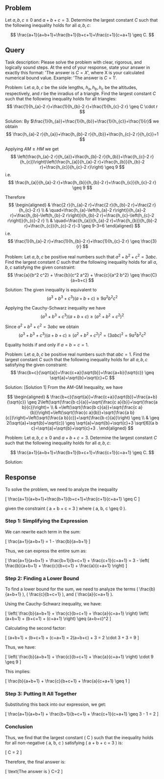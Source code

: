 ## Problem

Let $a, b, c \geq 0$ and $a+b+c=3$. Determine the largest constant $C$ such that the following inequality holds for all $a, b, c$:

$$
\frac{a+1}{a+b+1}+\frac{b+1}{b+c+1}+\frac{c+1}{c+a+1} \geq C.
$$

## Query

Task description: Please solve the problem with clear, rigorous, and logically sound steps. At the end of your response, state your answer in exactly this format: 'The answer is $C=X$', where X is your calculated numerical bound value. Example: 'The answer is $C=1$'.



Problem: Let $a, b, c$ be the side lengths, $h_{a}, h_{b}, h_{c}$ be the altitudes, respectively, and $r$ be the inradius of a triangle. Find the largest constant $C$ such that the following inequality holds for all triangles:
$$
\frac{1}{h_{a}-2 r}+\frac{1}{h_{b}-2 r}+\frac{1}{h_{c}-2 r} \geq C \cdot r
$$

Solution: By $\frac{1}{h_{a}}+\frac{1}{h_{b}}+\frac{1}{h_{c}}=\frac{1}{r}$ we obtain
$$
\frac{h_{a}-2 r}{h_{a}}+\frac{h_{b}-2 r}{h_{b}}+\frac{h_{c}-2 r}{h_{c}}=1
$$

Applying $A M \geq H M$ we get
$$
\left(\frac{h_{a}-2 r}{h_{a}}+\frac{h_{b}-2 r}{h_{b}}+\frac{h_{c}-2 r}{h_{c}}\right)\left(\frac{h_{a}}{h_{a}-2 r}+\frac{h_{b}}{h_{b}-2 r}+\frac{h_{c}}{h_{c}-2 r}\right) \geq 9
$$
i.e.
$$
\frac{h_{a}}{h_{a}-2 r}+\frac{h_{b}}{h_{b}-2 r}+\frac{h_{c}}{h_{c}-2 r} \geq 9
$$

Therefore
$$
\begin{aligned}
& \frac{2 r}{h_{a}-2 r}+\frac{2 r}{h_{b}-2 r}+\frac{2 r}{h_{c}-2 r} \\
& \quad=\frac{h_{a}-\left(h_{a}-2 r\right)}{h_{a}-2 r}+\frac{h_{b}-\left(h_{b}-2 r\right)}{h_{b}-2 r}+\frac{h_{c}-\left(h_{c}-2 r\right)}{h_{c}-2 r} \\
& \quad=\frac{h_{a}}{h_{a}-2 r}+\frac{h_{b}}{h_{b}-2 r}+\frac{h_{c}}{h_{c}-2 r}-3 \geq 9-3=6
\end{aligned}
$$
i.e.
$$
\frac{1}{h_{a}-2 r}+\frac{1}{h_{b}-2 r}+\frac{1}{h_{c}-2 r} \geq \frac{3}{r}
$$



Problem: Let $a, b, c$ be positive real numbers such that $a^2 + b^2 + c^2 = 3abc$. Find the largest constant $C$ such that the following inequality holds for all $a, b, c$ satisfying the given constraint:
$$
\frac{a}{b^2 c^2} + \frac{b}{c^2 a^2} + \frac{c}{a^2 b^2} \geq \frac{C}{a+b+c}
$$

Solution: The given inequality is equivalent to
$$
\left(a^{3}+b^{3}+c^{3}\right)(a+b+c) \geq 9 a^{2} b^{2} c^{2}
$$

Applying the Cauchy-Schwarz inequality we have
$$
\left(a^{3}+b^{3}+c^{3}\right)(a+b+c) \geq\left(a^{2}+b^{2}+c^{2}\right)^{2}
$$

Since $a^{2}+b^{2}+c^{2}=3 a b c$ we obtain
$$
\left(a^{3}+b^{3}+c^{3}\right)(a+b+c) \geq\left(a^{2}+b^{2}+c^{2}\right)^{2}=(3 a b c)^{2}=9 a^{2} b^{2} c^{2}
$$

Equality holds if and only if $a=b=c=1$.



Problem: Let $a, b, c$ be positive real numbers such that $a b c = 1$. Find the largest constant $C$ such that the following inequality holds for all $a, b, c$ satisfying the given constraint:
$$
\frac{b+c}{\sqrt{a}}+\frac{c+a}{\sqrt{b}}+\frac{a+b}{\sqrt{c}} \geq \sqrt{a}+\sqrt{b}+\sqrt{c}+C
$$

Solution: [Solution 1]
From the AM-GM Inequality, we have

$$
\begin{aligned}
& \frac{b+c}{\sqrt{a}}+\frac{c+a}{\sqrt{b}}+\frac{a+b}{\sqrt{c}} \geq 2\left(\sqrt{\frac{b c}{a}}+\sqrt{\frac{c a}{b}}+\sqrt{\frac{a b}{c}}\right)= \\
& =\left(\sqrt{\frac{b c}{a}}+\sqrt{\frac{c a}{b}}\right)+\left(\sqrt{\frac{c a}{b}}+\sqrt{\frac{a b}{c}}\right)+\left(\sqrt{\frac{a b}{c}}+\sqrt{\frac{b c}{a}}\right) \geq \\
& \geq 2(\sqrt{a}+\sqrt{b}+\sqrt{c}) \geq \sqrt{a}+\sqrt{b}+\sqrt{c}+3 \sqrt[6]{a b c}=\sqrt{a}+\sqrt{b}+\sqrt{c}+3 .
\end{aligned}
$$

Problem: Let $a, b, c \geq 0$ and $a+b+c=3$. Determine the largest constant $C$ such that the following inequality holds for all $a, b, c$:

$$
\frac{a+1}{a+b+1}+\frac{b+1}{b+c+1}+\frac{c+1}{c+a+1} \geq C.
$$

Solution:

## Response

To solve the problem, we need to analyze the inequality 

\[
\frac{a+1}{a+b+1}+\frac{b+1}{b+c+1}+\frac{c+1}{c+a+1} \geq C
\]

given the constraint \( a + b + c = 3 \) where \( a, b, c \geq 0 \).

### Step 1: Simplifying the Expression

We can rewrite each term in the sum:

\[
\frac{a+1}{a+b+1} = 1 - \frac{b}{a+b+1}
\]

Thus, we can express the entire sum as:

\[
\frac{a+1}{a+b+1} + \frac{b+1}{b+c+1} + \frac{c+1}{c+a+1} = 3 - \left( \frac{b}{a+b+1} + \frac{c}{b+c+1} + \frac{a}{c+a+1} \right)
\]

### Step 2: Finding a Lower Bound

To find a lower bound for the sum, we need to analyze the terms \( \frac{b}{a+b+1} \), \( \frac{c}{b+c+1} \), and \( \frac{a}{c+a+1} \).

Using the Cauchy-Schwarz inequality, we have:

\[
\left( \frac{b}{a+b+1} + \frac{c}{b+c+1} + \frac{a}{c+a+1} \right) \left( (a+b+1) + (b+c+1) + (c+a+1) \right) \geq (a+b+c)^2
\]

Calculating the second factor:

\[
(a+b+1) + (b+c+1) + (c+a+1) = 2(a+b+c) + 3 = 2 \cdot 3 + 3 = 9
\]

Thus, we have:

\[
\left( \frac{b}{a+b+1} + \frac{c}{b+c+1} + \frac{a}{c+a+1} \right) \cdot 9 \geq 9
\]

This implies:

\[
\frac{b}{a+b+1} + \frac{c}{b+c+1} + \frac{a}{c+a+1} \geq 1
\]

### Step 3: Putting It All Together

Substituting this back into our expression, we get:

\[
\frac{a+1}{a+b+1} + \frac{b+1}{b+c+1} + \frac{c+1}{c+a+1} \geq 3 - 1 = 2
\]

### Conclusion

Thus, we find that the largest constant \( C \) such that the inequality holds for all non-negative \( a, b, c \) satisfying \( a + b + c = 3 \) is:

\[
C = 2
\]

Therefore, the final answer is:

\[
\text{The answer is } C=2
\]